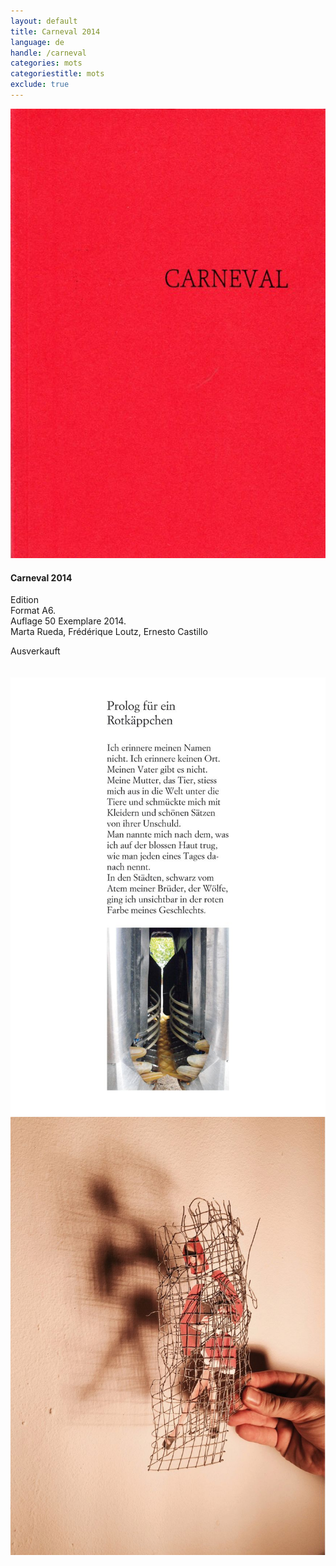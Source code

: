 ```yaml
---
layout: default
title: Carneval 2014
language: de
handle: /carneval
categories: mots
categoriestitle: mots
exclude: true
---
```


<a rel="lightbox" data-lightbox="example-1" href="/images/carneval-cover.jpg" title="Carneval Cover"><img src="/images/carneval-cover.jpg" alt="Carneval Cover" class="img-left"></a>
#### Carneval 2014   
  
Edition  
Format A6.  
Auflage 50 Exemplare 2014.  
Marta Rueda, Frédérique Loutz, Ernesto Castillo  
  
Ausverkauft 
<br style="clear:both" />
<br style="clear:both" />  
<a rel="lightbox" data-lightbox="example-1" href="/images/Carneval-Seite-12.jpg" title="Carneval Seite 12"><img src="/images/Carneval-Seite-12.jpg" alt="Carneval Seite 12" class="img-left2"></a>
<a rel="lightbox" data-lightbox="example-1" href="/images/Carneval-Seite-13.jpg" title="Carneval Seite 13"><img src="/images/Carneval-Seite-13.jpg" alt="Carneval Seite 13" class="img-right2"></a>
<br style="clear:both" />
<br style="clear:both" />
  

